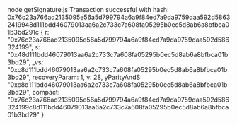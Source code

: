 <div id="termynal" data-termynal>
    <span data-ty="input"><span class="file-path"> </span>node getSignature.js</span>
    <span data-ty>Transaction successful with hash: 0x76c23a766ad2135095e56a5d799794a6a9f84ed7a9da9759daa592d58632419948d111bdd46079013aa6a2c733c7a608fa05295b0ec5d8ab6a8bfbca01b3bd291c</span>
    <span data-ty>{</span>
    <span data-ty>  r: "0x76c23a766ad2135095e56a5d799794a6a9f84ed7a9da9759daa592d586324199",</span>
    <span data-ty>  s: "0x48d111bdd46079013aa6a2c733c7a608fa05295b0ec5d8ab6a8bfbca01b3bd29",</span>
    <span data-ty>  _vs: "0xc8d111bdd46079013aa6a2c733c7a608fa05295b0ec5d8ab6a8bfbca01b3bd29",</span>
    <span data-ty>  recoveryParam: 1,</span>
    <span data-ty>  v: 28,</span>
    <span data-ty>  yParityAndS: "0xc8d111bdd46079013aa6a2c733c7a608fa05295b0ec5d8ab6a8bfbca01b3bd29",</span>
    <span data-ty>  compact: "0x76c23a766ad2135095e56a5d799794a6a9f84ed7a9da9759daa592d586324199c8d111bdd46079013aa6a2c733c7a608fa05295b0ec5d8ab6a8bfbca01b3bd29"</span>
    <span data-ty>}</span>
    <span data-ty="input"><span class="file-path"> </span></span>
</div>
